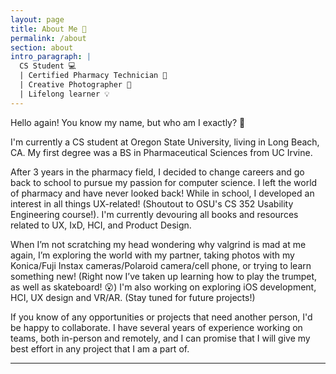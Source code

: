 ```yaml
---
layout: page
title: About Me 🌈
permalink: /about
section: about
intro_paragraph: |
  CS Student 💻
  | Certified Pharmacy Technician 💊
  | Creative Photographer 📸
  | Lifelong learner 💡
---
```


Hello again! You know my name, but who am I exactly? 🤔

I'm currently a CS student at Oregon State University, living in Long Beach, CA. My first degree was a BS in Pharmaceutical Sciences from UC Irvine. 

After 3 years in the pharmacy field, I decided to change careers and go back to school to pursue my passion for computer science. I left the world of pharmacy and have never looked back! While in school, I developed an interest in all things UX-related! (Shoutout to OSU's CS 352 Usability Engineering course!). I'm currently devouring all books and resources related to UX, IxD, HCI, and Product Design. 

When I’m not scratching my head wondering why valgrind is mad at me again, I’m exploring the world with my partner, taking photos with my Konica/Fuji Instax cameras/Polaroid camera/cell phone, or trying to learn something new! (Right now I’ve taken up learning how to play the trumpet, as well as skateboard! 😮) I'm also working on exploring iOS development, HCI, UX design and VR/AR. (Stay tuned for future projects!)

If you know of any opportunities or projects that need another person, I'd be happy to collaborate. I have several years of experience working on teams, both in-person and remotely, and I can promise that I will give my best effort in any project that I am a part of. 

---

